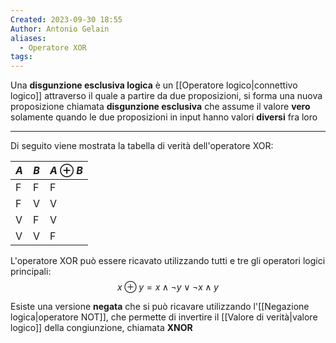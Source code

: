 ```yaml
---
Created: 2023-09-30 18:55
Author: Antonio Gelain
aliases:
  - Operatore XOR
tags:
---
```


Una **disgunzione esclusiva logica** è un [[Operatore logico|connettivo logico]] attraverso il quale a partire da due proposizioni, si forma una nuova proposizione chiamata **disgunzione esclusiva** che assume il valore **vero** solamente quando le due proposizioni in input hanno valori **diversi** fra loro

---

Di seguito viene mostrata la tabella di verità dell'operatore XOR:

| $A$ | $B$ | $A \oplus B$ |
| --- | --- | ----------- |
| F   | F   | F           |
| F   | V   | V           |
| V   | F   | V           |
| V   | V   | F           |

L'operatore XOR può essere ricavato utilizzando tutti e tre gli operatori logici principali:
$$x \oplus y = x \land \lnot y \lor \lnot x \land y$$

Esiste una versione **negata** che si può ricavare utilizzando l'[[Negazione logica|operatore NOT]], che permette di invertire il [[Valore di verità|valore logico]] della congiunzione, chiamata **XNOR**

